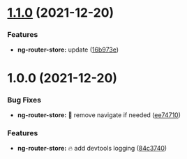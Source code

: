 # [1.1.0](https://github.com/ngneat/elf-ng-router-store/compare/@ngneat/elf-ng-router-store@1.0.0...@ngneat/elf-ng-router-store@1.1.0) (2021-12-20)


### Features

* **ng-router-store:** update ([16b973e](https://github.com/ngneat/elf-ng-router-store/commit/16b973e23e3fd6a8dd73ce04fda93e7accf2c883))

# 1.0.0 (2021-12-20)


### Bug Fixes

* **ng-router-store:** 🐞 remove navigate if needed ([ee74710](https://github.com/ngneat/elf-ng-router-store/commit/ee74710df4f87a5eaee7ba66669715a047acd55b))


### Features

* **ng-router-store:** 🔥 add devtools logging ([84c3740](https://github.com/ngneat/elf-ng-router-store/commit/84c3740780b5ea732c07a40e3fc086614d954536))
